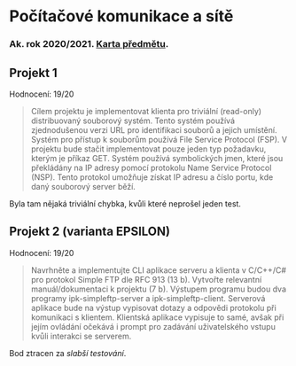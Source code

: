 # Počítačové komunikace a sítě
### Ak. rok 2020/2021. [Karta předmětu](https://www.fit.vut.cz/study/course/224938/.cs).

## Projekt 1
Hodnocení: 19/20
> Cílem projektu je implementovat klienta pro triviální (read-only) distribuovaný souborový systém. Tento systém používá zjednodušenou verzi URL pro identifikaci souborů a jejich umístění. Systém pro přístup k souborům používá File Service Protocol (FSP). V projektu bude stačit implementovat pouze jeden typ požadavku, kterým je příkaz GET. Systém používá symbolických jmen, které jsou překládány na IP adresy pomocí protokolu Name Service Protocol (NSP). Tento protokol umožňuje získat IP adresu a číslo portu, kde daný souborový server běží.

Byla tam nějaká triviální chybka, kvůli které neprošel jeden test.

## Projekt 2 (varianta EPSILON)
Hodnocení: 19/20
> Navrhněte a implementujte CLI aplikace serveru a klienta v C/C++/C# pro protokol Simple FTP dle RFC 913 (13 b). Vytvořte relevantní manuál/dokumentaci k projektu (7 b). Výstupem programu budou dva programy ipk-simpleftp-server a ipk-simpleftp-client. Serverová aplikace bude na výstup vypisovat dotazy a odpovědi protokolu při komunikaci s klientem. Klientská aplikace vypisuje to samé, avšak při jejím ovládání očekává i prompt pro zadávání uživatelského vstupu kvůli interakci se serverem.

Bod ztracen za _slabší testování_.
